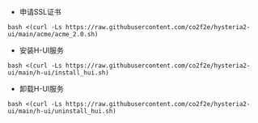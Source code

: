 * 申请SSL证书

```shell
bash <(curl -Ls https://raw.githubusercontent.com/co2f2e/hysteria2-ui/main/acme/acme_2.0.sh)
```

* 安装H-UI服务

```shell
bash <(curl -Ls https://raw.githubusercontent.com/co2f2e/hysteria2-ui/main/h-ui/install_hui.sh)
```

* 卸载H-UI服务

```shell
bash <(curl -Ls https://raw.githubusercontent.com/co2f2e/hysteria2-ui/main/h-ui/uninstall_hui.sh)
```






